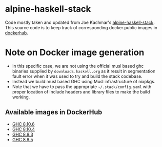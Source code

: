 # alpine-haskell-stack

Code mostly taken and updated from Joe Kachmar's
[alpine-haskell-stack](https://github.com/jkachmar/alpine-haskell-stack). This
source code is to keep track of corresponding docker public images in
[dockerhub](https://hub.docker.com/r/fpco/alpine-haskell-stack).

# Note on Docker image generation

- In this specific case, we are not using the official musl based ghc
  binaries supplied by `downloads.haskell.org` as it result in
  segmentation fault error when it was used to try and build the stack
  codebase.
- Instead we build musl based GHC using Musl infrastructure of
  nixpkgs.
- Note that we have to pass the appropriate `~/.stack/config.yaml`
  with proper location of include headers and library files to make
  the build working.

## Available images in DockerHub

* [GHC 8.10.6](https://hub.docker.com/layers/fpco/alpine-haskell-stack/8.10.6/images/sha256-51544a80444626eb8c35fc5a6d33c2ad3834a39f30bb13e6337b74d5a0d85cd0?context=explore)
* [GHC 8.10.4](https://hub.docker.com/layers/fpco/alpine-haskell-stack/8.10.4/images/sha256-ff56997dc0cd1f859a342b6c4b0f069600e21574c9371657817ce8738c8461af?context=repo)
* [GHC 8.8.3](https://hub.docker.com/layers/fpco/alpine-haskell-stack/gmp-ghc-8.8.3/images/sha256-bf1050a24b0a9d309ec98418e578ddce474dd60542da8f9367f36e4ed6498e8e?context=repo)
* [GHC 8.6.5](https://hub.docker.com/layers/fpco/alpine-haskell-stack/8.6.5/images/sha256-49e7e15f3b1d3f882ba5bb701463b1d508fbf40e5aafce6ea31acd210da570ba?context=explore)
